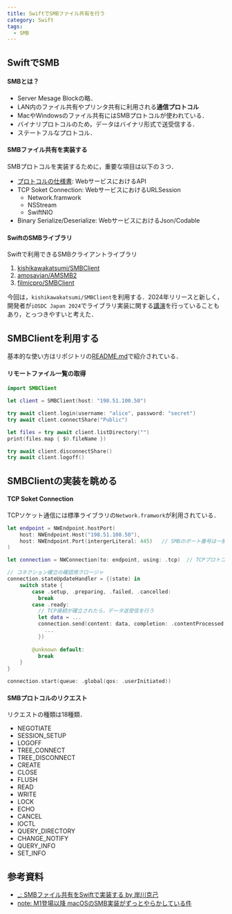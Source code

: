 ```yaml
---
title: SwiftでSMBファイル共有を行う
category: Swift
tags:
  - SMB
---
```



<!-- more -->


## SwiftでSMB

#### SMBとは？

- Server Mesage Blockの略．
- LAN内のファイル共有やプリンタ共有に利用される**通信プロトコル**
- MacやWindowsのファイル共有にはSMBプロトコルが使われている．
- バイナリプロトコルのため，データはバイナリ形式で送受信する．
- ステートフルなプロトコル．


#### SMBファイル共有を実装する
SMBプロトコルを実装するために，重要な項目は以下の３つ．

- [プロトコルの仕様書][SMBプロトコル仕様書]: WebサービスにおけるAPI
- TCP Soket Connection: WebサービスにおけるURLSession
    - Network.framwork
    - NSStream
    - SwiftNIO
- Binary Serialize/Deserialize: WebサービスにおけるJson/Codable


#### SwiftのSMBライブラリ

Swiftで利用できるSMBクライアントライブラリ

1. [kishikawakatsumi/SMBClient](https://github.com/kishikawakatsumi/SMBClient)
2. [amosavian/AMSMB2](https://github.com/amosavian/AMSMB2)
3. [filmicpro/SMBClient](https://github.com/filmicpro/SMBClient)

今回は，`kishikawakatsumi/SMBClient`を利用する．2024年リリースと新しく，開発者が`iOSDC Japan 2024`でライブラリ実装に関する[講演][SMBファイル共有をSwiftで実装する by 岸川克己]を行っていることもあり，とっつきやすいと考えた．



## SMBClientを利用する

基本的な使い方はリポジトリの[README.md](https://github.com/kishikawakatsumi/SMBClient)で紹介されている．

#### リモートファイル一覧の取得 

```swift
import SMBClient

let client = SMBClient(host: "198.51.100.50")

try await client.login(username: "alice", password: "secret")
try await client.connectShare("Public")

let files = try await client.listDirectory("")
print(files.map { $0.fileName })

try await client.disconnectShare()
try await client.logoff()
```


#### 


#### 


## SMBClientの実装を眺める


#### TCP Soket Connection
TCPソケット通信には標準ライブラリの`Network.framwork`が利用されている．

```swift
let endpoint = NWEndpoint.hostPort(
    host: NWEndpoint.Host("198.51.100.50"),
    host: NWEndpoint.Port(intergerLiteral: 445)   // SMBのポート番号は一般的に445が利用される
)

let connection = NWConnection(to: endpoint, using: .tcp)  // TCPプロトコルを指定

// コネクション確立の確認用クロージャ
connection.stateUpdateHandler = {(state) in
    switch state {
        case .setup, .preparing, .failed, .cancelled:
          break
        case .ready:
          // TCP接続が確立されたら，データ送受信を行う
          let data = ...
          connection.send(content: data, completion: .contentProcessed(){(error) in
            ...
          })
          
        @unknown default:
          break
    }
}

connection.start(queue: .global(qos: .userInitiated))
```

#### SMBプロトコルのリクエスト

リクエストの種類は18種類．

- NEGOTIATE
- SESSION_SETUP
- LOGOFF
- TREE_CONNECT
- TREE_DISCONNECT
- CREATE
- CLOSE
- FLUSH
- READ
- WRITE
- LOCK
- ECHO
- CANCEL
- IOCTL
- QUERY_DIRECTORY
- CHANGE_NOTIFY
- QUERY_INFO
- SET_INFO


## 参考資料
- [_: SMBファイル共有をSwiftで実装する by 岸川克己](https://fortee.jp/iosdc-japan-2024/proposal/1b5e79c6-b5e2-4388-85f2-d0820c3174b4)
- [note: M1登場以降 macOSのSMB実装がずっとやらかしている件](https://www.note.lespace.co.jp/n/n53b8d7135039)




<!-- リンク -->


[SMBファイル共有をSwiftで実装する by 岸川克己]: https://fortee.jp/iosdc-japan-2024/proposal/1b5e79c6-b5e2-4388-85f2-d0820c3174b4



[SMBプロトコル仕様書]: https://learn.microsoft.com/ja-jp/openspecs/windows_protocols/ms-smb2/5606ad47-5ee0-437a-817e-70c366052962